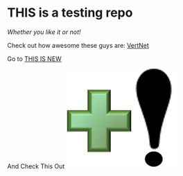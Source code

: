 # THIS is a testing repo


*Whether you like it or not!*

Check out how awesome these guys are: [VertNet](http://vertnet.org/)


Go to [THIS IS NEW](https://github.com/pzermoglio/Testing/blob/master/This%20is%20new)



And Check This Out
![alt text](https://github.com/pzermoglio/Testing/blob/master/AppendQuery.png)
